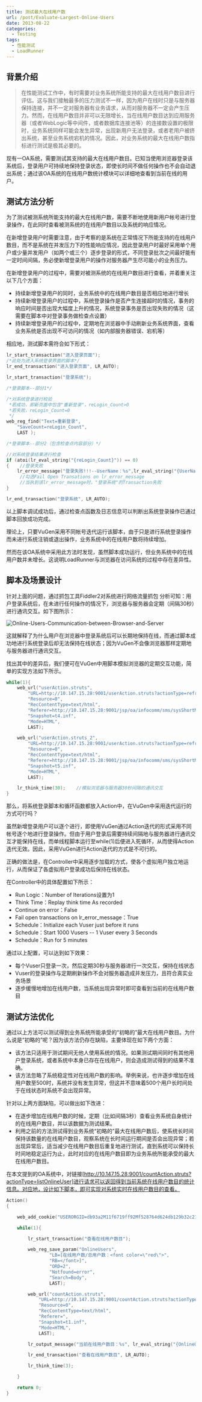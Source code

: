 ```yaml
---
title: 测试最大在线用户数
url: /post/Evaluate-Largest-Online-Users
date: 2013-08-22
categories:
  - Testing
tags:
  - 性能测试
  - LoadRunner
---
```


## 背景介绍

> 在性能测试工作中，有时需要对业务系统所能支持的最大在线用户数目进行评估。这与我们接触最多的压力测试不一样，因为用户在线时只是与服务器保持连接，并不一定对服务器有业务请求，从而对服务器不一定会产生压力。然而，在线用户数目并非可以无限增长，当在线用户数目达到应用服务器（或者WebLogic等中间件，或者数据库连接池等）的连接数设置的极限时，业务系统同样可能会发生异常，出现新用户无法登录，或者老用户被挤出系统，甚至业务系统宕机的情况。因此，对业务系统的最大在线用户数指标进行测试是极其必要的。

现有一OA系统，需要测试其支持的最大在线用户数目。已知当使用浏览器登录该系统后，登录用户可持续地保持登录状态，即使长时间不做任何操作也不会自动退出系统；通过该OA系统的在线用户数统计模块可以详细地查看到当前在线的用户。

## 测试方法分析

为了测试被测系统所能支持的最大在线用户数，需要不断地使用新用户帐号进行登录操作，在此同时查看被测系统的在线用户数目以及系统的响应情况。

在新增登录用户时需要注意，由于考察的是系统在正常情况下所能支持的在线用户数目，而不是系统在并发压力下的性能响应情况，因此登录用户时最好采用单个用户或少量并发用户（如两个或三个）逐步登录的形式，不同登录批次之间最好能有一定时间间隔，务必使新增登录用户的操作对服务器产生尽可能小的业务压力。

在新增登录用户的过程中，需要对被测系统的在线用户数目进行查看，并着重关注以下几个方面：

- 持续新增登录用户的同时，业务系统中的在线用户数目是否相应地进行增长
- 持续新增登录用户的过程中，系统登录操作是否产生连接超时的情况，事务的响应时间是否出现大幅度上升的情况，系统登录事务是否出现失败的情况（这需要在脚本中对登录事务做检查点设置）
- 持续新增登录用户的过程中，定期地在浏览器中手动刷新业务系统界面，查看业务系统是否出现不可访问的情况（如内部服务器错误、宕机等）

相应地，测试脚本需符合如下形式：

```C
lr_start_transaction("进入登录页面");
/*此处为进入系统登录界面的脚本*/
lr_end_transaction("进入登录页面", LR_AUTO);

lr_start_transaction("登录系统");

/*登录脚本--部分1*/

/*对系统登录进行校验
 *若成功，即新页面中包含"重新登录"，reLogin_Count>0
 *若失败，reLogin_Count=0
 */
web_reg_find("Text=重新登录",
    "SaveCount=reLogin_Count",
    LAST );

/*登录脚本--部分2（包含检查点内容部分）*/

//对系统登录结果进行检查
if (atoi(lr_eval_string("{reLogin_Count}")) == 0)
{    //登录失败
    lr_error_message("登录失败!!!--UserName：%s",lr_eval_string("{UserName}"));
     //勾选Fail Open Transations on lr_error_message
     //当执到该lr_error_message时，"登录系统"的Transaction失败
}

lr_end_transaction("登录系统", LR_AUTO);
```

以上脚本调试成功后，通过检查点函数及日志信息可以判断出系统登录操作已通过脚本回放成功完成。

理论上，只要VuGen采用不同帐号迭代运行该脚本，由于只是进行系统登录操作而未进行系统注销或退出操作，业务系统中的在线用户数将持续增加。

然而在该OA系统中采用此方法时发现，虽然脚本成功运行，但业务系统中的在线用户数并未增长。这说明LoadRunner与浏览器在访问系统的过程中存在差异性。

## 脚本及场景设计

针对上面的问题，通过抓包工具Fiddler2对系统进行网络流量抓包
分析可知：用户登录系统后，在未进行任何操作的情况下，浏览器与服务器会定期（间隔30秒）进行通讯交互。如下图所示：

![Online-Users-Communication-between-Browser-and-Server](/images/20130822202622_Online-Users-Communication-between-Browser-and-Server.png)

这就解释了为什么用户在浏览器中登录系统后可以长期地保持在线，而通过脚本成功地进行系统登录后却无法保持在线状态；因为VuGen不会像浏览器那样定期地与服务器进行通讯交互。

找出其中的差异后，我们便可在VuGen中用脚本模拟浏览器的定期交互功能，简单的实现方法如下所示。

```C
while(1){
    web_url("userAction.struts",
        "URL=http://10.147.15.28:9001/userAction.struts?actionType=refreshDynaInfo",
        "Resource=0",
        "RecContentType=text/html",
        "Referer=http://10.147.15.28:9001/jsp/oa/infocomm/sms/sysShortMsg/sysShortMsgReflesh.jsp",
        "Snapshot=t4.inf",
        "Mode=HTML",
        LAST);

    web_url("userAction.struts_2",
        "URL=http://10.147.15.28:9001/userAction.struts?actionType=refreshDynaInfo&time=Mon%20Aug%2012%2015:42:04%20UTC+0800%202013",
        "Resource=0",
        "RecContentType=text/html",
        "Referer=http://10.147.15.28:9001/jsp/oa/infocomm/sms/sysShortMsg/reflesh.jsp",
        "Snapshot=t5.inf",
        "Mode=HTML",
        LAST);

    lr_think_time(30);    //模拟浏览器与服务器30秒间隔的通讯交互
}
```

那么，将系统登录脚本和循环函数都放入Action中，在VuGen中采用迭代运行的方式可行吗？

虽然新增登录用户可以逐个进行，即使用VuGen通过Action迭代的形式采用不同帐号逐个地进行登录操作。但由于用户登录后需要持续间隔地与服务器进行通讯交互才能保持在线，而单线程脚本运行至while(1)后便进入死循环，从而使得Action迭代无效。因此，采用VuGen进行Action迭代的方式是不可行的。

正确的做法是，在Controller中采用逐步加载的方式，使各个虚拟用户独立地运行，从而保证了各虚拟用户登录成功后保持在线状态。

在Controller中的具体配置如下所示：

- Run Logic：Number of Iterations设置为1
- Think Time：Replay think time As recorded
- Continue on error：False
- Fail open transactions on lr_error_message：True
- Schedule：Initialize each Vuser just before it runs
- Schedule：Start 1000 Vusers -- 1 Vuser every 3 Seconds
- Schedule：Run for 5 minutes

通过以上配置，可以达到如下效果：

- 每个Vuser只登录一次，然后定期30秒与服务器进行一次交互，保持在线状态
- Vuser的登录操作与定期刷新操作不会对服务器造成并发压力，且符合真实业务场景
- 逐步缓慢地增加在线用户数，当系统出现异常时即可查看到当前的在线用户数目

## 测试方法优化

通过以上方法可以测试得到业务系统所能承受的“初略的”最大在线用户数目。为什么说是“初略的”呢？因为该方法仍存在缺陷，主要体现在如下两个方面：

- 该方法只适用于测试期间无他人使用系统的情况。如果测试期间同时有其他用户登录系统，或者系统中本身已存在在线用户，则会造成测试得到的结果不准确。
- 该方法忽略了系统稳定性对在线用户数的影响。举例来说，也许逐步增加在线用户数至500时，系统并没有发生异常，但这并不意味着500个用户长时间处于在线状态时系统不会出现异常。

针对以上两方面缺陷，可以做出如下改进：

- 在逐步增加在线用户数的时候，定期（比如间隔3秒）查看业务系统自身统计的在线用户数目，并以该数据为测试结果。
- 利用之前的方法测试得到业务系统“初略的”最大在线用户数后，使系统长时间保持该数量的在线用户数目，观察系统在长时间运行期间是否会出现异常；若出现异常后，适当减少在线用户数目后重复地进行测试，直到系统可以保持长时间地稳定运行为止，此时对应的在线用户数目即为业务系统所能承受的最大在线用户数目。

在本文提到的OA系统中，对链接[http://10.147.15.28:9001/countAction.struts?actionType=listOnlineUser]进行请求可以返回得到当前系统在线用户数目的统计信息。对应地，设计如下脚本，即可实现对系统实时在线用户数目的查看。

```C
Action()
{

    web_add_cookie("USERORGID=db93a2M11f6719ff92Mf528764d624db129b32c21fbca0cb8d6; DOMAIN=10.147.15.28");

    while(1){

        lr_start_transaction("查看在线用户数目");

        web_reg_save_param("OnlineUsers",
                "LB=[在线用户数/总用户数：<font color=\"red\">",
                "RB=</font>]",
                "ORD=2",
                "Notfound=error",
                "Search=Body",
                LAST);

        web_url("countAction.struts",
            "URL=http://10.147.15.28:9001/countAction.struts?actionType=listOnlineUser",
            "Resource=0",
            "RecContentType=text/html",
            "Referer=",
            "Snapshot=t1.inf",
            "Mode=HTML",
            LAST);

        lr_output_message("当前在线用户数目：%s", lr_eval_string("{OnlineUsers}"));

        lr_end_transaction("查看在线用户数目", LR_AUTO);

        lr_think_time(3);

    }

    return 0;
}
```
